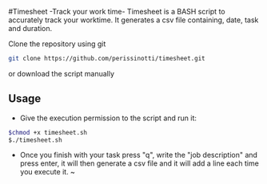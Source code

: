 #Timesheet -Track your work time- 
Timesheet is a BASH script to accurately track your worktime. It generates a csv file containing, date, task and duration. 

Clone the repository using git

```bash
git clone https://github.com/perissinotti/timesheet.git
```

or download the script manually

## Usage

* Give the execution permission to the script and run it:

```bash
$chmod +x timesheet.sh
$./timesheet.sh
```
* Once you finish with your task press "q",  write the "job description" and press enter, it will then generate a csv file and it will add a line each time you execute it. 
~                                    
